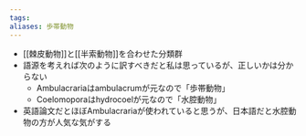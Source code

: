 ```yaml
---
tags: 
aliases: 歩帯動物
---
```


- [[棘皮動物]]と[[半索動物]]を合わせた分類群
- 語源を考えれば次のように訳すべきだと私は思っているが、正しいかは分からない
    - Ambulacrariaはambulacrumが元なので「歩帯動物」
    - Coelomoporaはhydrocoelが元なので「水腔動物」
- 英語論文だとほぼAmbulacrariaが使われていると思うが、日本語だと水腔動物の方が人気な気がする


